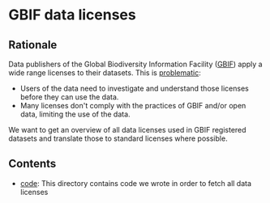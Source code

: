 # GBIF data licenses

## Rationale

Data publishers of the Global Biodiversity Information Facility ([GBIF](http://www.gbif.org)) apply a wide range licenses to their datasets. This is [problematic](http://peterdesmet.com/posts/illegal-bullfrogs.html):

* Users of the data need to investigate and understand those licenses before they can use the data.
* Many licenses don't comply with the practices of GBIF and/or open data, limiting the use of the data.

We want to get an overview of all data licenses used in GBIF registered datasets and translate those to standard licenses where possible.

## Contents

* [code](./code): This directory contains code we wrote in order to fetch all data licenses
